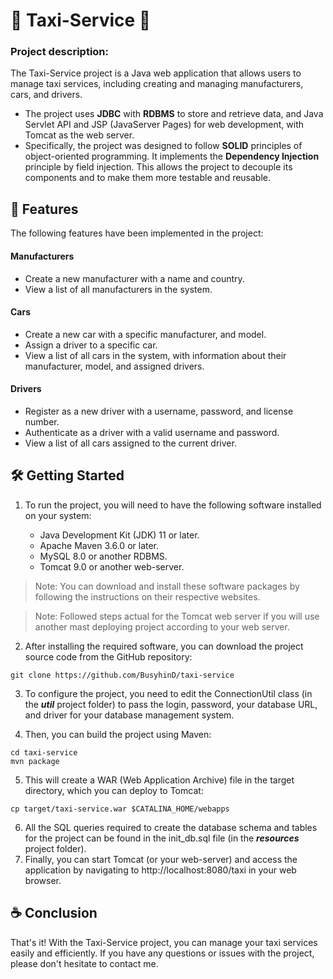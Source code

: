 # 🚖 Taxi-Service 🚖
### Project description: 

The Taxi-Service project is a Java web application that allows users to manage taxi services, including creating and managing manufacturers, cars, and drivers.  

   + The project uses **JDBC** with **RDBMS** to store and retrieve data, and Java Servlet API and JSP (JavaServer Pages) for web development, with Tomcat as the web server.
   + Specifically, the project was designed to follow **SOLID** principles of object-oriented programming. It implements the **Dependency Injection** principle by field injection. This allows the project to decouple its components and to make them more testable and reusable.
## 🔎 Features
The following features have been implemented in the project:

#### Manufacturers
* Create a new manufacturer with a name and country.
* View a list of all manufacturers in the system.
#### Cars
* Create a new car with a specific manufacturer, and model.
* Assign a driver to a specific car.
* View a list of all cars in the system, with information about their manufacturer, model, and assigned drivers.
#### Drivers
* Register as a new driver with a username, password, and license number.
* Authenticate as a driver with a valid username and password.
* View a list of all cars assigned to the current driver.

## 🛠️ Getting Started
1. To run the project, you will need to have the following software installed on your system:

   + Java Development Kit (JDK) 11 or later.  
   + Apache Maven 3.6.0 or later.
   + MySQL 8.0 or another RDBMS.
   + Tomcat 9.0 or another web-server.
   
>Note: You can download and install these software packages by following the instructions on their respective websites.

>Note: Followed steps actual for the Tomcat web server if you will use another mast deploying project according to your web server.

2. After installing the required software, you can download the project source code from the GitHub repository:

```command
git clone https://github.com/BusyhinD/taxi-service
```
3. To configure the project, you need to edit the ConnectionUtil class (in the **_util_** project folder) to pass the login, password, your database URL, and driver for your database management system.

4. Then, you can build the project using Maven:

```command
cd taxi-service
mvn package
```
5. This will create a WAR (Web Application Archive) file in the target directory, which you can deploy to Tomcat:

```command
cp target/taxi-service.war $CATALINA_HOME/webapps
```
6. All the SQL queries required to create the database schema and tables for the project can be found in the init_db.sql file (in the **_resources_** project folder).
7. Finally, you can start Tomcat (or your web-server) and access the application by navigating to http://localhost:8080/taxi in your web browser.
## ☕ Conclusion
That's it! With the Taxi-Service project, you can manage your taxi services easily and efficiently. If you have any questions or issues with the project, please don't hesitate to contact me.
